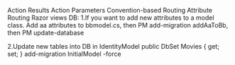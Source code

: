 
Action Results Action Parameters Convention-based Routing Attribute Routing Razor views
DB:
1.If you want to add new attributes to a model class.
Add aa attributes to bbmodel.cs, then PM add-migration addAaToBb, then PM update-database

2.Update new tables into DB
in IdentityModel public DbSet<Movie> Movies { get; set; }
add-migration InitialModel -force
